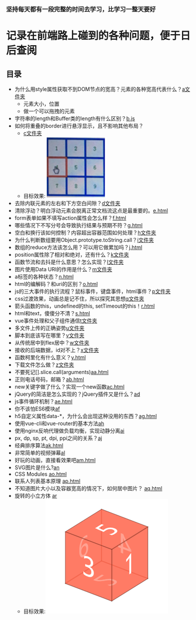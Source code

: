 ### 坚持每天都有一段完整的时间去学习，比学习一整天要好

# 记录在前端路上碰到的各种问题，便于日后查阅

## 目录
- 为什么用style属性获取不到DOM节点的宽高？元素的各种宽高代表什么？[a文件夹](./a)
	* 元素大小，位置
	* 做一个可以拖拽的元素
- 字符串的length和Buffer类的length有什么区别？[b.js](./b.js)
- 如何将重叠的border进行悬浮显示，且不影响其他布局？
	* [c文件夹](./c)
	* 目标效果:![example](./c/target.png "目标效果")
- 去除内联元素的左右和下方空白间隙？[d文件夹](./d)
- 清除浮动？明白浮动元素会脱离正常文档流这点是最重要的。[e.html](./e.html)
- form表单如果不填写action属性会怎么样？[f.html](./f.html)
- 哪些情况下不写分号会导致执行结果与预期不符？[g.html](./g.html)
- 空白和换行该如何控制？内容超出容器范围如何处理？[h文件夹](./h)
- 为什么判断数组要用Object.prototype.toString.call？[i文件夹](./i)
- 数组的reduce方法该怎么用？可以用它做累加吗？[j.html](./j.html)
- position属性除了相对和绝对，还有什么？[k文件夹](./k)
- 函数节流和去抖是什么意思？怎么实现？[l文件夹](./l)
- 图片使用Data URI的作用是什么？[m文件夹](./m)
- a标签的各种状态？[n.html](./n.html)
- html的编解码？和uri的区别？[o.html](./o.html)
- js的三大事件的执行流程？鼠标事件，键盘事件，html事件？[p文件夹](./p)
- css过渡效果，动画总是记不住，所以探究其思想[q文件夹](./q)
- 箭头函数的this，undefined的this, setTimeout的this！[r.html](./r.html)
- html和text，傻傻分不清？[s.html](./s.html)
- vue事件处理和父子组件通信[t文件夹](./t)
- 多文件上传的正确姿势[u文件夹](./u)
- 脚本到底该写在哪里？[v文件夹](./v)
- 从传统居中到flex居中？[w文件夹](./w)
- 接收的后端数据，id对不上？[x文件夹](./x)
- 函数柯里化有什么意义？[y.html](./y.html)
- 下载文件怎么做？[z文件夹](./z)
- 不要死记[].slice.call(arguments)[aa.html](./aa.html)
- 正则电话号码，邮箱？[ab.html](./ab.html)
- new关键字做了什么？实现一个new函数[ac.html](./ac.html)
- jQuery的简洁是怎么实现的？jQuery插件又是什么？[ad](./ad)
- js事件循环机制？[ae.html](./ae.html)
- 你不该怕ES6模块[af](./af)
- h5自定义属性data-*，为什么会出现这种没用的东西？[ag.html](./ag.html)
- 使用vue-cli和vue-router的基本方法[ah](./ah)
- 使用nginx反响代理做负载均衡，实现动静分离[ai](./ai)
- px, dp, sp, pt, dpi, ppi之间的关系？[aj](./aj)
- 经典排序算法[ak.html](./ak.html)
- 非常简单的视频弹幕[al](./al)
- 好玩的动画，直接看效果吧[am.html](./am.html)
- SVG图片是什么?[an](./an)
- CSS Modules [ao.html](./ao.html)
- 联系人列表基本原理 [ap.html](./ap.html)
- 不知道图片大小以及容器宽高的情况下，如何居中图片？ [aq.html](./aq.html)
- 旋转的小立方体 [ar](./ar)
	* 目标效果:![example](./ar/v1.png "目标效果")